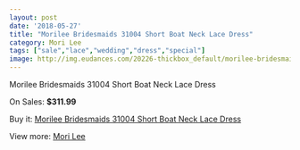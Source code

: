 ```yaml
---
layout: post
date: '2018-05-27'
title: "Morilee Bridesmaids 31004 Short Boat Neck Lace Dress"
category: Mori Lee
tags: ["sale","lace","wedding","dress","special"]
image: http://img.eudances.com/20226-thickbox_default/morilee-bridesmaids-31004-short-boat-neck-lace-dress.jpg
---
```

Morilee Bridesmaids 31004 Short Boat Neck Lace Dress

On Sales: **$311.99**
<a href="https://www.eudances.com/en/mori-lee/6059-morilee-bridesmaids-31004-short-boat-neck-lace-dress.html"><amp-img layout="responsive" width="600" height="600" src="//img.eudances.com/20226-thickbox_default/morilee-bridesmaids-31004-short-boat-neck-lace-dress.jpg" alt="Morilee Bridesmaids 31004 Short Boat Neck Lace Dress 0" /></a>
<a href="https://www.eudances.com/en/mori-lee/6059-morilee-bridesmaids-31004-short-boat-neck-lace-dress.html"><amp-img layout="responsive" width="600" height="600" src="//img.eudances.com/20227-thickbox_default/morilee-bridesmaids-31004-short-boat-neck-lace-dress.jpg" alt="Morilee Bridesmaids 31004 Short Boat Neck Lace Dress 1" /></a>

Buy it: [Morilee Bridesmaids 31004 Short Boat Neck Lace Dress](https://www.eudances.com/en/mori-lee/6059-morilee-bridesmaids-31004-short-boat-neck-lace-dress.html "Morilee Bridesmaids 31004 Short Boat Neck Lace Dress")

View more: [Mori Lee](https://www.eudances.com/en/65-mori-lee "Mori Lee")